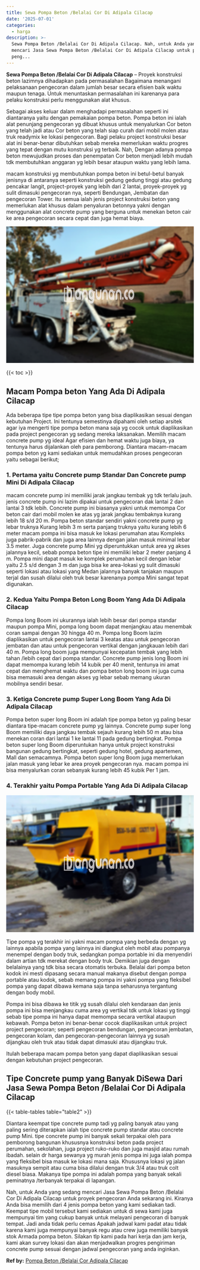 ```yaml
---
title: Sewa Pompa Beton /Belalai Cor Di Adipala Cilacap
date: '2025-07-01'
categories:
  - harga
description: >-
  Sewa Pompa Beton /Belalai Cor Di Adipala Cilacap. Nah, untuk Anda yang sedang
  mencari Jasa Sewa Pompa Beton /Belalai Cor Di Adipala Cilacap untuk proyek
  peng...
---
```


**Sewa Pompa Beton /Belalai Cor Di Adipala Cilacap** – Proyek konstruksi beton lazimnya dihadapkan pada permasalahan Bagaimana menangani pelaksanaan pengecoran dalam jumlah besar secara efisien baik waktu maupun tenaga. Untuk menuntaskan permasalahan ini karenanya para pelaku konstruksi perlu menggunakan alat khusus.

Sebagai akses keluar dalam menghadapi permasalahan seperti ini diantaranya yaitu dengan pemakaian pompa beton. Pompa beton ini ialah alat penunjang pengecoran yg dibuat khusus untuk menyalurkan Cor beton yang telah jadi atau Cor beton yang telah siap curah dari mobil molen atau truk readymix ke lokasi pengecoran. Bagi pelaku project konstruksi besar alat ini benar-benar dibutuhkan sebab mereka memerlukan waktu progres yang tepat dengan mutu konstruksi yg terbaik. Nah, Dengan adanya pompa beton mewujudkan proses dan penempatan Cor beton menjadi lebih mudah tdk membutuhkan anggaran yg lebih besar ataupun waktu yang lebih lama.

macam konstruksi yg membutuhkan pompa beton ini betul-betul banyak jenisnya di antaranya seperti konstruksi gedung gedung tinggi atau gedung pencakar langit, project-proyek yang lebih dari 2 lantai, proyek-proyek yg sulit dimasuki pengecoran nya, seperti Bendungan, Jembatan dan pengecoran Tower. Itu semua ialah jenis project konstruksi beton yang memerlukan alat khusus dalam penyaluran betonnya yakni dengan menggunakan alat concrete pump yang berguna untuk menekan beton cair ke area pengecoran secara cepat dan juga hemat biaya.

![Sewa Pompa Beton /Belalai Cor Di Adipala Cilacap](/images/sewa-concrete-pump-05.png)

{{< toc >}}

## Macam Pompa beton Yang Ada Di Adipala Cilacap

Ada beberapa tipe tipe pompa beton yang bisa diaplikasikan sesuai dengan kebutuhan Project. Ini tentunya semestinya dipahami oleh setiap arsitek agar iya mengerti tipe pompa beton mana saja yg cocok untuk diaplikasikan pada project pengecoran yg sedang mereka laksanakan. Memilih macam concrete pump yg ideal Agar efisien dan hemat waktu juga biaya, ya tentunya harus dijalankan oleh para pemborong. Diantara macam-macam pompa beton yg kami sediakan untuk memudahkan proses pengecoran yaitu sebagai berikut;

### 1\. Pertama yaitu Concrete pump Standar Dan Concrete pump Mini Di Adipala Cilacap

macam concrete pump ini memiliki jarak jangkau tembak yg tdk terlalu jauh. jenis concrete pump ini lazim dipakai untuk pengecoran dak lantai 2 dan lantai 3 tdk lebih. Concrete pump ini biasanya yakni untuk memompa Cor beton cair dari mobil molen ke atas yg jarak jangkau tembaknya kurang lebih 18 s/d 20 m. Pompa beton standar sendiri yakni concrete pump yg lebar truknya Kurang lebih 3 m serta panjang truknya yaitu kurang lebih 6 meter macam pompa ini bisa masuk ke lokasi perumahan atau Kompleks juga pabrik-pabrik dan juga area lainnya dengan jalan masuk minimal lebar 3.5 meter. Juga concrete pump Mini yg diperuntukkan untuk area yg akses jalannya kecil, sebab pompa beton tipe ini memiliki lebar 2 meter panjang 4 m. Pompa mini dapat masuk ke komplek perumahan kecil dengan lebar yaitu 2.5 s/d dengan 3 m dan juga bisa ke area-lokasi yg sulit dimasuki seperti lokasi atau lokasi yang Medan jalannya banyak tanjakan maupun terjal dan susah dilalui oleh truk besar karenanya pompa Mini sangat tepat digunakan.

### 2\. Kedua Yaitu Pompa Beton Long Boom Yang Ada Di Adipala Cilacap

Pompa long Boom ini ukurannya ialah lebih besar dari pompa standar maupun pompa Mini, pompa long boom dapat menjangkau atau menembak coran sampai dengan 30 hingga 40 m. Pompa long Boom lazim diaplikasikan untuk pengecoran lantai 3 keatas atau untuk pengecoran jembatan dan atau untuk pengecoran vertikal dengan jangkauan lebih dari 40 m. Pompa long boom juga mempunyai kecepatan tembak yang lebih tahan /lebih cepat dari pompa standar. Concrete pump jenis long Boom ini dapat memompa kurang lebih 14 kubik per 40 menit, tentunya ini amat cepat dan menghemat waktu dan pompa beton long boom ini juga cuma bisa memasuki area dengan akses yg lebar sebab memang ukuran mobilnya sendiri besar.

### 3\. Ketiga Concrete pump Super Long Boom Yang Ada Di Adipala Cilacap

Pompa beton super long Boom ini adalah tipe pompa beton yg paling besar diantara tipe-macam concrete pump yg lainnya. Concrete pump super long Boom memiliki daya jangkau tembak sejauh kurang lebih 50 m atau bisa menekan coran dari lantai 1 ke lantai 11 pada gedung bertingkat. Pompa beton super long Boom diperuntukan hanya untuk project konstruksi bangunan gedung bertingkat, seperti gedung hotel, gedung apartemen, Mall dan semacamnya. Pompa beton super long Boom juga memerlukan jalan masuk yang lebar ke area proyek pengecoran nya. macam pompa ini bisa menyalurkan coran sebanyak kurang lebih 45 kubik Per 1 jam.

### 4\. Terakhir yaitu Pompa Portable Yang Ada Di Adipala Cilacap

![Sewa Pompa Beton /Belalai Cor Di Adipala Cilacap](/images/sewa-concrete-pump-13.png)

Tipe pompa yg terakhir ini yakni macam pompa yang berbeda dengan yg lainnya apabila pompa yang lainnya ini diangkut oleh mobil atau pompanya menempel dengan body truk, sedangkan pompa portable ini dia menyendiri dalam artian tdk merekat dengan body truk. Demikian juga dengan belalainya yang tdk bisa secara otomatis terbuka. Belalai dari pompa beton kodok ini mesti dipasang secara manual makanya disebut dengan pompa portable atau kodok, sebab memang pompa ini yakni pompa yang fleksibel pompa yang dapat dibawa kemana saja tanpa seharusnya tergantung dengan body mobil.

Pompa ini bisa dibawa ke titik yg susah dilalui oleh kendaraan dan jenis pompa ini bisa menjangkau cuma area yg vertikal tdk untuk lokasi yg tinggi sebab tipe pompa ini hanya dapat memompa secara vertikal ataupun kebawah. Pompa beton ini benar-benar cocok diaplikasikan untuk project project pengecoran; seperti pengecoran bendungan, pengecoran jembatan, pengecoran kolam, dan pengecoran-pengecoran lainnya yg susah dijangkau oleh truk atau tidak dapat dimasuki atau dijangkau truk.

Itulah beberapa macam pompa beton yang dapat diaplikasikan sesuai dengan kebutuhan project pengecoran.

## Tipe Concrete pump yang Banyak DiSewa Dari Jasa Sewa Pompa Beton /Belalai Cor Di Adipala Cilacap

{{< table-tables table="table2" >}}

Diantara keempat tipe concrete pump tadi yg paling banyak atau yang paling sering diterapkan ialah tipe concrete pump standar atau concrete pump Mini. tipe concrete pump ini banyak sekali terpakai oleh para pemborong bangunan khususnya konstruksi beton pada project perumahan, sekolahan, juga project ruko-ruko dan juga masjid atau rumah ibadah. selain dr harga sewanya yg murah jenis pompa ini juga ialah pompa yang fleksibel bisa masuk ke lokasi mana saja. Khususnya lokasi yg jalan masuknya sempit atau cuma bisa dilalui dengan truk 3/4 atau truk colt diesel biasa. Makanya tipe pompa ini adalah pompa yang banyak sekali peminatnya /terbanyak terpakai di lapangan.

Nah, untuk Anda yang sedang mencari Jasa Sewa Pompa Beton /Belalai Cor Di Adipala Cilacap untuk proyek pengecoran Anda sekarang ini. Kiranya Anda bisa memilih dari 4 jenis pompa beton yang kami sediakan tadi. Keempat tipe mobil tersebut kami sediakan untuk di sewa kami juga mempunyai tim yang cukup banyak untuk melayani pengecoran di banyak tempat. Jadi anda tidak perlu cemas Apakah jadwal kami padat atau tidak karena kami juga mempunyai banyak regu atau crew juga memiliki banyak stok Armada pompa beton. Silakan tlp kami pada hari kerja dan jam kerja, kami akan survey lokasi dan akan menjadwalkan progres pengiriman concrete pump sesuai dengan jadwal pengecoran yang anda inginkan.

**Ref by:** [Pompa Beton /Belalai Cor Adipala Cilacap](https://id.wikipedia.org/wiki/Pompa)

